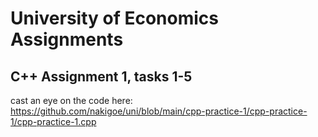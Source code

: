 <h1>University of Economics Assignments</h1>

<h2>C++ Assignment 1, tasks 1-5</h2>

cast an eye on the code here: https://github.com/nakigoe/uni/blob/main/cpp-practice-1/cpp-practice-1/cpp-practice-1.cpp
